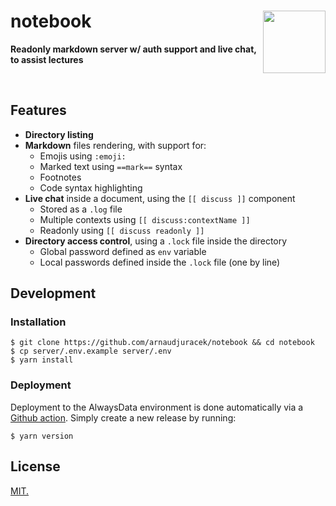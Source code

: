 # notebook <img src="https://emojipedia-us.s3.dualstack.us-west-1.amazonaws.com/thumbs/320/apple/285/notebook_1f4d3.png" width="100" align="right">
**Readonly markdown server w/ auth support and live chat, to assist lectures**

<br>

## Features

- **Directory listing**
- **Markdown** files rendering, with support for:
  - Emojis using `:emoji:`
  - Marked text using `==mark==` syntax
  - Footnotes
  - Code syntax highlighting
- **Live chat** inside a document, using the `[[ discuss ]]` component
  - Stored as a `.log` file
  - Multiple contexts using `[[ discuss:contextName ]]`
  - Readonly using `[[ discuss readonly ]]`
- **Directory access control**, using a `.lock` file inside the directory
  - Global password defined as `env` variable
  - Local passwords defined inside the `.lock` file (one by line)

## Development

### Installation

```console
$ git clone https://github.com/arnaudjuracek/notebook && cd notebook
$ cp server/.env.example server/.env
$ yarn install
```

### Deployment
Deployment to the AlwaysData environment is done automatically via a [Github action](.github/workflows/deploy-alwaysdata.yml). Simply create a new release by running:

```console
$ yarn version
```

## License

[MIT.](https://tldrlegal.com/license/mit-license)

